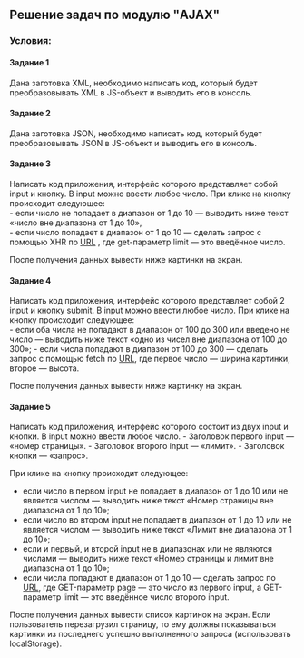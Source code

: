 
<h2>Решение задач по модулю "AJAX"</h2>

<h3>Условия:</h3>
<h4>Задание 1</h4>
Дана заготовка XML, необходимо написать код, который будет преобразовывать XML в JS-объект и выводить его в консоль.

<h4>Задание 2</h4>
Дана заготовка JSON, необходимо написать код, который будет преобразовывать JSON в JS-объект и выводить его в консоль.

<h4>Задание 3</h4>
Написать код приложения, интерфейс которого представляет собой input и кнопку. 
В input можно ввести любое число. При клике на кнопку происходит следующее:<br>
 - если число не попадает в диапазон от 1 до 10 — выводить ниже текст «число вне диапазона от 1 до 10»,<br>
 - если число попадает в диапазон от 1 до 10 — 
сделать запрос c помощью XHR по <a href='https://picsum.photos/v2/list?limit=10'>URL</a> , где get-параметр limit — это введённое число.

После получения данных вывести ниже картинки на экран.

<h4>Задание 4</h4>
Написать код приложения, интерфейс которого представляет собой 2 input и кнопку submit. В input можно ввести любое число.
При клике на кнопку происходит следующее:<br>
 - если оба числа не попадают в диапазон от 100 до 300 или введено не число — выводить ниже текст «одно из чисел вне диапазона от 100 до 300»;
 - если числа попадают в диапазон от 100 до 300 — сделать запрос c помощью fetch по <a href='https://picsum.photos/200/300'>URL</a>, где первое число — ширина картинки, второе — высота.

После получения данных вывести ниже картинку на экран.

<h4>Задание 5</h4>
Написать код приложения, интерфейс которого состоит из двух input и кнопки. В input можно ввести любое число.
- Заголовок первого input — «номер страницы».
- Заголовок второго input — «лимит».
- Заголовок кнопки — «запрос».

При клике на кнопку происходит следующее:
  - если число в первом input не попадает в диапазон от 1 до 10 или не является числом — выводить ниже текст «Номер страницы вне диапазона от 1 до 10»;
  - если число во втором input не попадает в диапазон от 1 до 10 или не является числом — выводить ниже текст «Лимит вне диапазона от 1 до 10»;
  - если и первый, и второй input не в диапазонах или не являются числами — выводить ниже текст «Номер страницы и лимит вне диапазона от 1 до 10»;
  - если числа попадают в диапазон от 1 до 10 — сделать запрос по <a href='https://picsum.photos/v2/list?page=1&limit=10'>URL</a>, где GET-параметр page — это число из первого input, а GET-параметр limit — это введённое число второго input.
  
После получения данных вывести список картинок на экран.
Если пользователь перезагрузил страницу, то ему должны показываться картинки из последнего успешно выполненного запроса (использовать localStorage).
